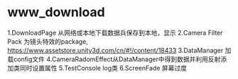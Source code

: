 # www_download
1.DownloadPage 从网络或本地下载数据兵保存到本地，显示
2.Camera Filter Pack 为镜头特效的package, https://www.assetstore.unity3d.com/cn/#!/content/18433
3.DataManager 加载config文件
4.CameraRadomEffect从DataManager中得到数据并利用反射添加类同时设置属性
5.TestConsole log类
6.ScreenFade 屏幕过度
